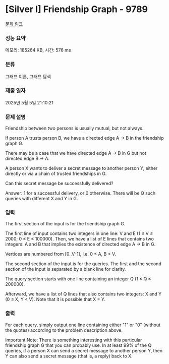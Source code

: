 # [Silver I] Friendship Graph - 9789 

[문제 링크](https://www.acmicpc.net/problem/9789) 

### 성능 요약

메모리: 185264 KB, 시간: 576 ms

### 분류

그래프 이론, 그래프 탐색

### 제출 일자

2025년 5월 5일 21:10:21

### 문제 설명

<p>Friendship between two persons is usually mutual, but not always.</p>

<p>If person A trusts person B, we have a directed edge A → B in the friendship graph G.</p>

<p>There may be a case that we have directed edge A → B in G but not directed edge B → A.</p>

<p>A person X wants to deliver a secret message to another person Y, either directly or via a chain of trusted friendships in G.</p>

<p>Can this secret message be successfully delivered?</p>

<p>Answer: 1 for a successful delivery, or 0 otherwise. There will be Q such queries with different X and Y in G.</p>

### 입력 

 <p>The first section of the input is for the friendship graph G.</p>

<p>The first line of input contains two integers in one line: V and E (1 ≤ V ≤ 2000; 0 ≤ E ≤ 100000). Then, we have a list of E lines that contains two integers: A and B that implies the existence of directed edge A → B in G.</p>

<p>Vertices are numbered from [0..V-1], i.e. 0 ≤ A, B < V.</p>

<p>The second section of the input is for the queries. The first and the second section of the input is separated by a blank line for clarity.</p>

<p>The query section starts with one line containing an integer Q (1 ≤ Q ≤ 200000).</p>

<p>Afterward, we have a list of Q lines that also contains two integers: X and Y (0 ≤ X, Y < V). Note that it is possible that X = Y.</p>

### 출력 

 <p>For each query, simply output one line containing either "1" or "0" (without the quotes) according to the problem description above.</p>

<p>Important Note: There is something interesting with this particular friendship graph G that you can probably use. In at least 99% of the Q queries, if a person X can send a secret message to another person Y, then Y can also send a secret message (that is, a reply) back to X.</p>

